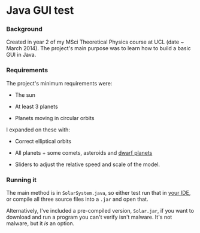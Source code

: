 # Java GUI test

### Background
Created in year 2 of my MSci Theoretical Physics course at UCL (date ~ March 2014). The project's main purpose was to learn how to build a basic GUI in Java.


### Requirements
The project's minimum requirements were:

* The sun

* At least 3 planets

* Planets moving in circular orbits

I expanded on these with:

* Correct elliptical orbits

* All planets + some comets, asteroids and [dwarf planets](http://i.imgur.com/aAt54Nm.jpg)

* Sliders to adjust the relative speed and scale of the model.

### Running it

The main method is in `SolarSystem.java`, so either test run that in [your IDE](https://eclipse.org/), or compile all three source files into a `.jar` and open that.

Alternatively, I've included a pre-compiled version, `Solar.jar`, if you want to download and run a program you can't verify isn't malware. It's not malware, but it *is* an option.
